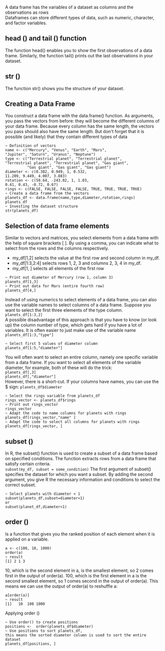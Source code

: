 A data frame has the variables of a dataset as columns and the observations as rows <br>
Dataframes can store different types of data, such as numeric, character, and factor variables.
## head () and tail () function 
The function head() enables you to show the first observations of a data frame. 
Similarly, the function tail() prints out the last observations in your dataset.
## str ()
The function str() shows you the structure of your dataset.
## Creating a Data Frame 
You construct a data frame with the data.frame() function. 
As arguments, you pass the vectors from before: they will become the different columns of your data frame. 
Because every column has the same length, the vectors you pass should also have the same length.
But don't forget that it is possible (and likely) that they contain different types of data <br>
```
~ Definition of vectors
name <- c("Mercury", "Venus", "Earth", "Mars",
"Jupiter", "Saturn", "Uranus", "Neptune")
type <- c("Terrestrial planet", "Terrestrial planet",
"Terrestrial planet", "Terrestrial planet", "Gas giant", 
          "Gas giant", "Gas giant", "Gas giant")
diameter <- c(0.382, 0.949, 1, 0.532,
11.209, 9.449, 4.007, 3.883)
rotation <- c(58.64, -243.02, 1, 1.03,
0.41, 0.43, -0.72, 0.67)
rings <- c(FALSE, FALSE, FALSE, FALSE, TRUE, TRUE, TRUE, TRUE)
~ Create a data frame from the vectors
planets_df <- data.frame(name,type,diameter,rotation,rings)
planets_df
~ Investing the dataset structure
str(planets_df)
```
## Selection of data frame elements
Similar to vectors and matrices, you select elements from a data frame with the help of square brackets [ ].
By using a comma, you can indicate what to select from the rows and the columns respectively.
- my_df[1,2] selects the value at the first row and second column in my_df.
- my_df[1:3,2:4] selects rows 1, 2, 3 and columns 2, 3, 4 in my_df.
- my_df[1, ] selects all elements of the first row <br>
```
~ Print out diameter of Mercury (row 1, column 3)
planets_df[1,3]
~ Print out data for Mars (entire fourth row)
planets_df[4,]
```
Instead of using numerics to select elements of a data frame, you can also use the variable names to select columns of a data frame.
Suppose you want to select the first three elements of the type column. <br>
```planets_df[1:3,2]```<br>
A possible disadvantage of this approach is that you have to know (or look up) the column number of type, which gets hard if you have a lot of variables. 
It is often easier to just make use of the variable name <br>
```planets_df[1:3,"type"]```
```
~ Select first 5 values of diameter column
planets_df[1:5,"diameter"]
```
You will often want to select an entire column, namely one specific variable from a data frame. 
If you want to select all elements of the variable diameter, for example, both of these will do the trick: <br>
```planets_df[,3]``` <br>
```planets_df[,"diameter"]``` <br>
However, there is a short-cut. If your columns have names, you can use the $ sign:
```planets_df$diameter```  <br>

```
~ Select the rings variable from planets_df
rings_vector <- planets_df$rings 
~ Print out rings_vector
rings_vector
~ Adapt the code to name columns for planets with rings
planets_df[rings_vector,"name" ]
~ Adapt the code to select all columns for planets with rings
planets_df[rings_vector, ]
```
## subset ()
In R, the subset() function is used to create a subset of a data frame based on specified conditions. 
The function extracts rows from a data frame that satisfy certain criteria. <br>
```subset(my_df, subset = some_condition)```
The first argument of subset() specifies the dataset for which you want a subset. 
By adding the second argument, you give R the necessary information and conditions to select the correct subset. <br>
```
~ Select planets with diameter < 1
subset(planets_df,subset=diameter<1)
or
subset(planet_df,diameter<1)
```
## order ()
 Is a function that gives you the ranked position of each element when it is applied on a variable.
 ```
a <- c(100, 10, 1000)
order(a)
~ result
[1] 2 1 3
```
10, which is the second element in a, is the smallest element, so 2 comes first in the output of order(a). 
100, which is the first element in a is the second smallest element, so 1 comes second in the output of order(a).
This means we can use the output of order(a) to reshuffle a:
```
a[order(a)]
~ result
[1]   10  100 1000
```
Applying order () 
```
~ Use order() to create positions
positions <-  order(planets_df$diameter)
~ Use positions to sort planets_df,
this means the sorted diameter column is used to sort the entire dataset
planets_df[positions, ]
```
